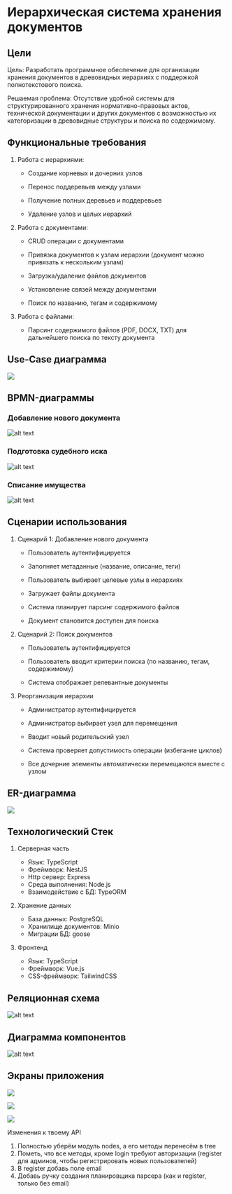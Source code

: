 # Иерархическая система хранения документов

## Цели

Цель: Разработать программное обеспечение для организации хранения документов в древовидных иерархиях с поддержкой полнотекстового поиска.

Решаемая проблема: Отсутствие удобной системы для структурированного хранения нормативно-правовых актов, технической документации и других документов с возможностью их категоризации в древовидные структуры и поиска по содержимому.

## Функциональные требования

1. Работа с иерархиями:

    - Создание корневых и дочерних узлов

    - Перенос поддеревьев между узлами

    - Получение полных деревьев и поддеревьев

    - Удаление узлов и целых иерархий

1. Работа с документами:

    - CRUD операции с документами

    - Привязка документов к узлам иерархии (документ можно привязать к нескольким узлам)

    - Загрузка/удаление файлов документов

    - Установление связей между документами

    - Поиск по названию, тегам и содержимому

1. Работа с файлами:

    - Парсинг содержимого файлов (PDF, DOCX, TXT) для дальнейшего поиска по тексту
документа

## Use-Case диаграмма

![](readme/images/use.png)

## BPMN-диаграммы

### Добавление нового документа

![alt text](readme/images/a.png)

### Подготовка судебного иска 

![alt text](readme/images/b.png)

### Списание имущества

![alt text](readme/images/c.png)

## Сценарии использования

1. Сценарий 1: Добавление нового документа

    - Пользователь аутентифицируется

    - Заполняет метаданные (название, описание, теги)

    - Пользователь выбирает целевые узлы в иерархиях

    - Загружает файлы документа

    - Система планирует парсинг содержимого файлов

    - Документ становится доступен для поиска

1. Сценарий 2: Поиск документов

    - Пользователь аутентифицируется

    - Пользователь вводит критерии поиска (по названию, тегам, содержимому)

    - Система отображает релевантные документы

1. Реорганизация иерархии

    - Администратор аутентифицируется

    - Администратор выбирает узел для перемещения

    - Вводит новый родительский узел

    - Система проверяет допустимость операции (избегание циклов)

    - Все дочерние элементы автоматически перемещаются вместе с узлом

## ER-диаграмма 

![](readme/images/ER.png)

## Технологический Стек

1. Серверная часть
    - Язык: TypeScript
    - Фреймворк: NestJS
    - Http сервер: Express
    - Среда выполнения: Node.js
    - Взаимодействие с БД: TypeORM

1. Хранение данных
    - База данных: PostgreSQL
    - Хранилище документов: Minio
    - Миграции БД: goose

1. Фронтенд
    - Язык: TypeScript
    - Фреймворк: Vue.js
    - CSS-фреймворк: TailwindCSS

## Реляционная схема

![alt text](readme/images/scheme.png)

## Диаграмма компонентов

![alt text](readme/images/components.png)

## Экраны приложения

![](readme/images/figma1.png)

![](readme/images/figma2.png)

![](readme/images/figma3.png)

Изменения к твоему API
1. Полностью уберём модуль nodes, а его методы перенесём в tree
2. Пометь, что все методы, кроме login требуют авторизации (register для админов, чтобы регистрировать новых пользователей)
3. В register добавь поле email
4. Добавь ручку создания планировщика парсера (как и register, только без email)